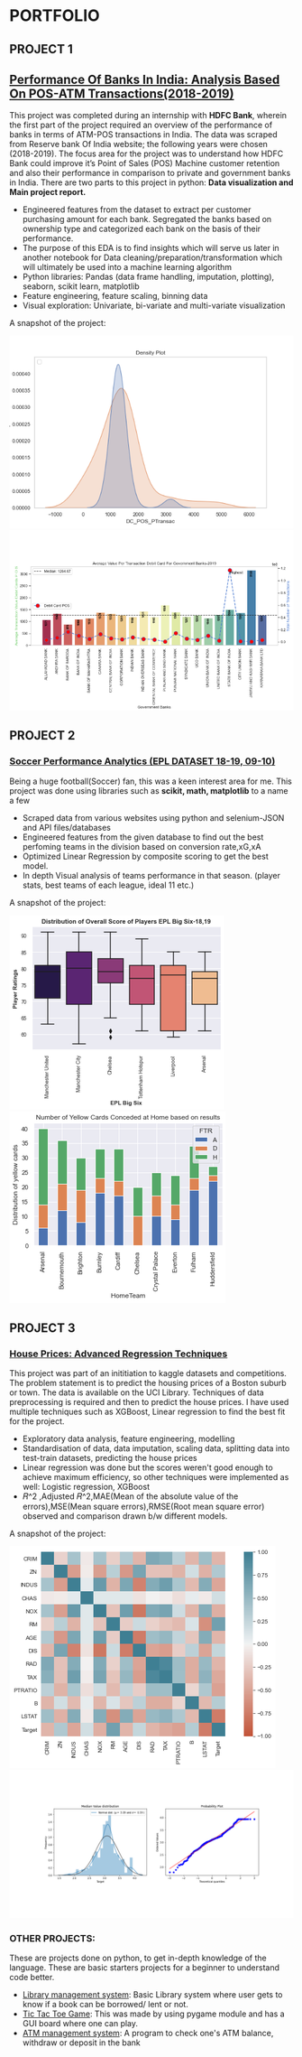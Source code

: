 # PORTFOLIO

## PROJECT 1

## [Performance Of Banks In India: Analysis Based On POS-ATM Transactions(2018-2019)](https://github.com/amartyasanyal12/HDFC_Internship)
This project was completed during an internship with **HDFC Bank**, wherein the first part of the project required an overview of the performance of banks in terms of ATM-POS transactions in India. The data was scraped from Reserve bank Of India website; the following years were chosen (2018-2019). The focus area for the project was to understand how HDFC Bank could improve it’s Point of Sales (POS) Machine customer retention and also their performance in comparison to private and government banks in India. There are two parts to this project in python: **Data visualization and Main project report.**
* Engineered features from the dataset to extract per customer purchasing amount for each bank. Segregated the banks based on ownership type and categorized each bank on the basis of their performance.
* The purpose of this EDA is to find insights which will serve us later in another notebook for Data cleaning/preparation/transformation which will ultimately be used into a machine learning algorithm
* Python libraries: Pandas (data frame handling, imputation, plotting), seaborn, scikit learn, matplotlib
* Feature engineering, feature scaling, binning data 
* Visual exploration: Univariate, bi-variate and multi-variate visualization

A snapshot of the project:

![](/dc_density1.png) 
![](/spectral.png) 

## PROJECT 2
### [Soccer Performance Analytics (EPL DATASET 18-19, 09-10)](https://github.com/amartyasanyal12/football_performance)
Being a huge football(Soccer) fan, this was a keen interest area for me. This project was done using libraries such as **scikit, math, matplotlib** to a name a few
* Scraped data from various websites using python and selenium-JSON and API files/databases
* Engineered features from the given database to find out the best perfoming teams in the division based on conversion rate,xG,xA
* Optimized Linear Regression by composite scoring to get the best model. 
* In depth Visual analysis of teams performance in that season. (player stats, best teams of each league, ideal 11 etc.)

A snapshot of the project:

![](/distribution3.png)
![](/yellow2.png)

## PROJECT 3
### [House Prices: Advanced Regression Techniques](https://github.com/amartyasanyal12/Regression_techniques)
This project was part of an inititiation to kaggle datasets and competitions. The problem statement is to predict the housing prices of a Boston suburb or town. The data is available on the UCI Library. Techniques of data preprocessing is required and then to predict the house prices. I have used multiple techniques such as XGBoost, Linear  regression to find the best fit for the project.
* Exploratory data analysis, feature engineering, modelling
* Standardisation of data, data imputation, scaling data, splitting data into test-train datasets, predicting the house prices
* Linear regression was done but the scores weren't good enough to achieve maximum efficiency, so other techniques were implemented as well: Logistic regression, XGBoost 
* 𝑅^2 ,Adjusted 𝑅^2,MAE(Mean of the absolute value of the errors),MSE(Mean square errors),RMSE(Root mean square error) observed and comparison drawn b/w different models.

A snapshot of the project: 

![](/correlplot.png)
![](/median_value.png)

### OTHER PROJECTS: 
These are projects done on python, to get in-depth knowledge of the language. These are basic starters projects for a beginner to understand code better.
* [Library management system](https://github.com/amartyasanyal12/Practice_files_dump): Basic Library system where user gets to know if a book can be borrowed/ lent or not.
* [Tic Tac Toe Game](https://github.com/amartyasanyal12/Tic-Tac-Toe.practice): This was made by using pygame module and has a GUI board where one can play.
* [ATM management system](https://github.com/amartyasanyal12/Practice_files_dump): A program to check one's ATM balance, withdraw or deposit in the bank
